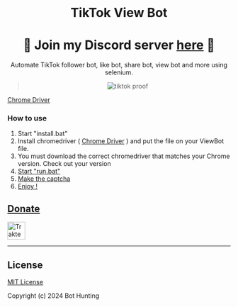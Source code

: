 <br/>
<div align="center">
  
# TikTok View Bot

<h1>
🌟 Join my Discord server <a href="https://discord.gg/femelles">here</a> 🌟
</h1>
Automate TikTok follower bot, like bot, share bot, view bot and more using selenium. 

> ![tiktok proof](https://user-images.githubusercontent.com/116031781/196276700-bad46322-2fdb-488c-9009-aaabf2a27931.PNG)
 
</div>
<a href="https://chromedriver.chromium.org/downloads">Chrome Driver</a>

### How to use

1. Start "install.bat"
2. Install chromedriver ( <a href="https://chromedriver.chromium.org/downloads">Chrome Driver</a> ) and put the file on your ViewBot file.
3. You must download the correct chromedriver that matches your Chrome version. Check out your version <a href="https://www.google.com/chrome/update/">
4. Start "run.bat"
5. Make the captcha 
6. Enjoy !

## Donate

<a href="https://trakteer.id/hunty" target="_blank"><img id="wse-buttons-preview" src="https://cdn.trakteer.id/images/embed/trbtn-blue-6.png" height="40" style="border:0px;height:40px;" alt="Trakteer Saya"></a>

---------------------------------------
## License

[MIT License](https://github.com/BotHunting/)

Copyright (c) 2024 Bot Hunting
